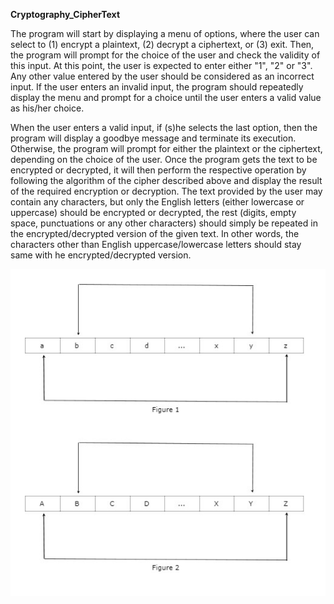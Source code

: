 **Cryptography_CipherText**

The program will start by displaying a menu of options, where the user can select to (1) encrypt a plaintext, (2) decrypt a ciphertext, or (3) exit. Then, the program will prompt for the choice of the user and check the validity of this input. At this point, the user is expected to enter either "1", "2" or "3". Any other value entered by the user should be considered as an incorrect input. If the user enters an invalid input, the program should repeatedly display the menu and prompt for a choice until the user enters a valid value as his/her choice. 

When the user enters a valid input, if (s)he selects the last option, then the program will display a goodbye message and terminate its execution. Otherwise, the program will prompt for either the plaintext or the ciphertext, depending on the choice of the user. Once the program gets the text to be encrypted or decrypted, it will then perform the respective operation by following the algorithm of the cipher described above and display the result of the required encryption or decryption. The text provided by the user may contain any characters, but only the English letters (either lowercase or uppercase) should be encrypted or decrypted, the rest (digits, empty space, punctuations or any other characters) should simply be repeated in the encrypted/decrypted version of the given text. In other words, the characters other than English uppercase/lowercase letters should stay same with he encrypted/decrypted version.

<img width="648" src="https://github.com/asll8/Cryptography_CipherText/blob/master/img.jpg">

